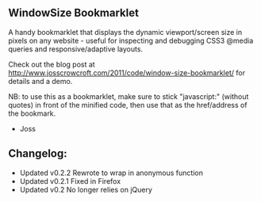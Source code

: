 WindowSize Bookmarklet
----------------------

A handy bookmarklet that displays the dynamic viewport/screen size in pixels on any website - useful for inspecting and debugging CSS3 @media queries and responsive/adaptive layouts. 

Check out the blog post at http://www.josscrowcroft.com/2011/code/window-size-bookmarklet/ for details and a demo.

NB: to use this as a bookmarklet, make sure to stick "javascript:" (without quotes) in front of the minified code, then use that as the href/address of the bookmark.

- Joss


Changelog:
----------
* Updated v0.2.2   Rewrote to wrap in anonymous function
* Updated v0.2.1   Fixed in Firefox
* Updated v0.2     No longer relies on jQuery
